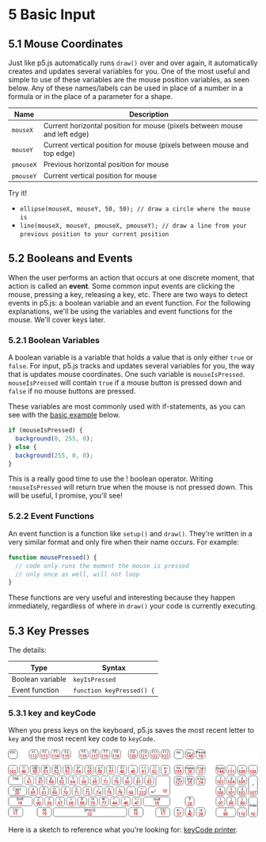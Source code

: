 # 5 Basic Input

## 5.1 Mouse Coordinates

Just like p5.js automatically runs `draw()` over and over again, it automatically creates and updates several variables for you. One of the most useful and simple to use of these variables are the mouse position variables, as seen below. Any of these names/labels can be used in place of a number in a formula or in the place of a parameter for a shape.

| Name | Description |
|------|-------------|
| `mouseX`  | Current horizontal position for mouse (pixels between mouse and left edge) |
| `mouseY`  | Current vertical position for mouse (pixels between mouse and top edge) |
| `pmouseX` | Previous horizontal position for mouse |
| `pmouseY` | Current vertical position for mouse |

Try it!
 - `ellipse(mouseX, mouseY, 50, 50); // draw a circle where the mouse is`
 - `line(mouseX, mouseY, pmouseX, pmouseY); // draw a line from your previous position to your current position`

## 5.2 Booleans and Events

When the user performs an action that occurs at one discrete moment, that action is called an **event**. Some common input events are clicking the mouse, pressing a key, releasing a key, etc. There are two ways to detect events in p5.js: a boolean variable and an event function. For the following explanations, we'll be using the variables and event functions for the mouse. We'll cover keys later.

### 5.2.1 Boolean Variables

A boolean variable is a variable that holds a value that is only either `true` or `false`. For input, p5.js tracks and updates several variables for you, the way that is updates mouse coordinates. One such variable is `mouseIsPressed`. `mouseIsPressed` will contain `true` if a mouse button is pressed down and `false` if no mouse buttons are pressed.

These variables are most commonly used with if-statements, as you can see with the [basic example](https://codepen.io/crhallberg/pen/WZeOdP) below.

```Javascript
if (mouseIsPressed) {
  background(0, 255, 0);
} else {
  background(255, 0, 0);
}
```

This is a really good time to use the ! boolean operator. Writing `!mouseIsPressed` will return true when the mouse is not pressed down. This will be useful, I promise, you'll see!

### 5.2.2 Event Functions

An event function is a function like `setup()` and `draw()`. They're written in a very similar format and only fire when their name occurs. For example:

```Javascript
function mousePressed() {
  // code only runs the moment the mouse is pressed
  // only once as well, will not loop
}
```

These functions are very useful and interesting because they happen immediately, regardless of where in `draw()` your code is currently executing.

## 5.3 Key Presses

The details:

| Type | Syntax |
|------|--------|
| Boolean variable | `keyIsPressed` |
| Event function   | `function keyPressed() {` |

### 5.3.1 key and keyCode

When you press keys on the keyboard, p5.js saves the most recent letter to `key` and the most recent key code to `keyCode`.

![a keyboard map of key code numbers](keycodes.gif)

Here is a sketch to reference what you're looking for: [keyCode printer](https://codepen.io/crhallberg/pen/eGOENd).
